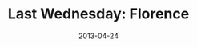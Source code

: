 ---
layout: message
category: message
series: "Rhythm"
title: "Last Wednesday: Florence"
date: 2013-04-24
message_id: 783
---